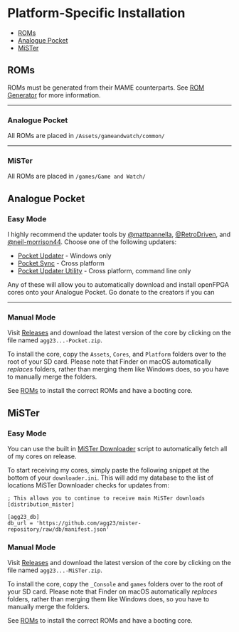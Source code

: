 # Platform-Specific Installation

* [ROMs](#roms)
* [Analogue Pocket](#analogue-pocket-1)
* [MiSTer](#mister-1)

## ROMs

ROMs must be generated from their MAME counterparts. See [ROM Generator](rom_generator.md) for more information.

----
### Analogue Pocket

All ROMs are placed in `/Assets/gameandwatch/common/`

----
### MiSTer

All ROMs are placed in `/games/Game and Watch/`

## Analogue Pocket

### Easy Mode

I highly recommend the updater tools by [@mattpannella](https://github.com/mattpannella), [@RetroDriven](https://github.com/RetroDriven), and [@neil-morrison44](https://github.com/neil-morrison44). Choose one of the following updaters:
* [Pocket Updater](https://github.com/RetroDriven/Pocket_Updater) - Windows only
* [Pocket Sync](https://github.com/neil-morrison44/pocket-sync) - Cross platform
* [Pocket Updater Utility](https://github.com/mattpannella/pocket-updater-utility) - Cross platform, command line only

Any of these will allow you to automatically download and install openFPGA cores onto your Analogue Pocket. Go donate to the creators if you can

----
### Manual Mode
Visit [Releases](https://github.com/agg23/fpga-gameandwatch/releases) and download the latest version of the core by clicking on the file named `agg23...-Pocket.zip`.

To install the core, copy the `Assets`, `Cores`, and `Platform` folders over to the root of your SD card. Please note that Finder on macOS automatically _replaces_ folders, rather than merging them like Windows does, so you have to manually merge the folders.

See [ROMs](#roms) to install the correct ROMs and have a booting core.

## MiSTer

### Easy Mode

You can use the built in [MiSTer Downloader](https://github.com/MiSTer-devel/Downloader_MiSTer) script to automatically fetch all of my cores on release.

To start receiving my cores, simply paste the following snippet at the bottom of your `downloader.ini`. This will add my database to the list of locations MiSTer Downloader checks for updates from:

```
; This allows you to continue to receive main MiSTer downloads
[distribution_mister]

[agg23_db]
db_url = 'https://github.com/agg23/mister-repository/raw/db/manifest.json'
```

### Manual Mode

Visit [Releases](https://github.com/agg23/fpga-gameandwatch/releases) and download the latest version of the core by clicking on the file named `agg23...-MiSTer.zip`.

To install the core, copy the `_Console` and `games` folders over to the root of your SD card. Please note that Finder on macOS automatically _replaces_ folders, rather than merging them like Windows does, so you have to manually merge the folders.

See [ROMs](#roms) to install the correct ROMs and have a booting core.